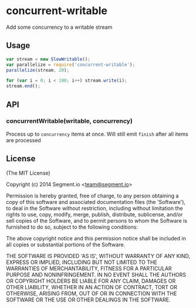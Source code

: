 
# concurrent-writable

  Add some concurrency to a writable stream

## Usage

```js
var stream = new SlowWritable();
var parallelize = require('concurrent-writable');
parallelize(stream, 20);

for (var i = 0; i < 100; i++) stream.write(i);
stream.end();
```

## API

### concurrentWritable(writable, concurrency)

  Process up to `concurrency` items at once. Will still emit `finish` after all items are processed

## License

(The MIT License)

Copyright (c) 2014 Segment.io &lt;team@segment.io&gt;

Permission is hereby granted, free of charge, to any person obtaining
a copy of this software and associated documentation files (the
'Software'), to deal in the Software without restriction, including
without limitation the rights to use, copy, modify, merge, publish,
distribute, sublicense, and/or sell copies of the Software, and to
permit persons to whom the Software is furnished to do so, subject to
the following conditions:

The above copyright notice and this permission notice shall be
included in all copies or substantial portions of the Software.

THE SOFTWARE IS PROVIDED 'AS IS', WITHOUT WARRANTY OF ANY KIND,
EXPRESS OR IMPLIED, INCLUDING BUT NOT LIMITED TO THE WARRANTIES OF
MERCHANTABILITY, FITNESS FOR A PARTICULAR PURPOSE AND NONINFRINGEMENT.
IN NO EVENT SHALL THE AUTHORS OR COPYRIGHT HOLDERS BE LIABLE FOR ANY
CLAIM, DAMAGES OR OTHER LIABILITY, WHETHER IN AN ACTION OF CONTRACT,
TORT OR OTHERWISE, ARISING FROM, OUT OF OR IN CONNECTION WITH THE
SOFTWARE OR THE USE OR OTHER DEALINGS IN THE SOFTWARE.